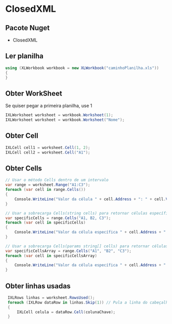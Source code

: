 # ClosedXML

## Pacote Nuget

- ClosedXML

## Ler planilha

```csharp
using (XLWorkbook workbook = new XLWorkbook("caminhoPlanilha.xls"))
{
}
```

## Obter WorkSheet

Se quiser pegar a primeira planilha, use 1

```csharp
IXLWorksheet worksheet = workbook.Worksheet(1);
IXLWorksheet worksheet = workbook.Worksheet("Nome");
```

## Obter Cell

```csharp
IXLCell cell1 = worksheet.Cell(1, 2);
IXLCell cell2 = worksheet.Cell("A1");
```

## Obter Cells

```csharp
// Usar o método Cells dentro de um intervalo
var range = worksheet.Range("A1:C3");
foreach (var cell in range.Cells())
{
    Console.WriteLine("Valor da célula " + cell.Address + ": " + cell.Value);
}

// Usar a sobrecarga Cells(string cells) para retornar células específicas
var specificCells = range.Cells("A1, B2, C3");
foreach (var cell in specificCells)
{
    Console.WriteLine("Valor da célula específica " + cell.Address + ": " + cell.Value);
}

// Usar a sobrecarga Cells(params string[] cells) para retornar células específicas
var specificCellsArray = range.Cells("A1", "B2", "C3");
foreach (var cell in specificCellsArray)
{
    Console.WriteLine("Valor da célula específica " + cell.Address + ": " + cell.Value);
}
```

## Obter linhas usadas

```csharp
 IXLRows linhas = worksheet.RowsUsed();
 foreach (IXLRow dataRow in linhas.Skip(1)) // Pula a linha do cabeçalho
 {
     IXLCell celula = dataRow.Cell(colunaChave);
 }
```